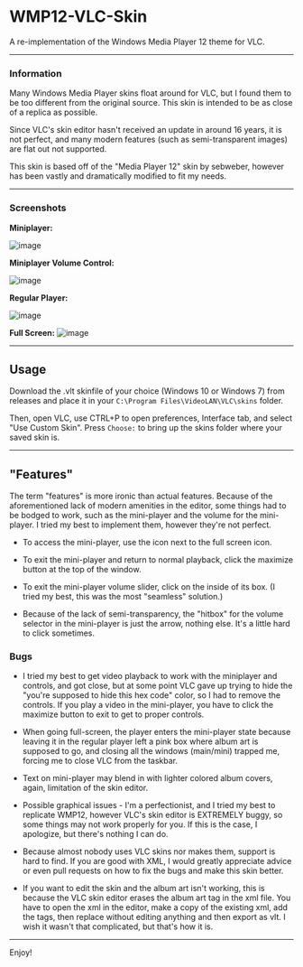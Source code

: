 # WMP12-VLC-Skin
A re-implementation of the Windows Media Player 12 theme for VLC.

<hr>

### Information

Many Windows Media Player skins float around for VLC, but I found them to be too different from the original source. This skin is intended to be as close of a replica as possible.

Since VLC's skin editor hasn't received an update in around 16 years, it is not perfect, and many modern features (such as semi-transparent images) are flat out not supported. 

This skin is based off of the "Media Player 12" skin by sebweber, however has been vastly and dramatically modified to fit my needs.

<hr>

### Screenshots 

**Miniplayer:**

![image](https://github.com/user-attachments/assets/a48e9584-4338-498a-9e0d-baef38345f1f)

**Miniplayer Volume Control:**

![image](https://github.com/user-attachments/assets/234f7604-530e-4435-a118-3531a06ed126)

**Regular Player:**

![image](https://github.com/user-attachments/assets/7909d5d7-cee5-4209-a7aa-34550710b33c)

**Full Screen:**
![image](https://github.com/user-attachments/assets/75263cd7-9677-4100-9b98-80a0e7074a2f)

<hr>

## Usage

Download the .vlt skinfile of your choice (Windows 10 or Windows 7) from releases and place it in your `C:\Program Files\VideoLAN\VLC\skins` folder.

Then, open VLC, use CTRL+P to open preferences, Interface tab, and select "Use Custom Skin". Press `Choose:` to bring up the skins folder where your saved skin is.

<hr>

## "Features"

The term "features" is more ironic than actual features.
Because of the aforementioned lack of modern amenities in the editor, some things had to be bodged to work, such as the mini-player and the volume for the mini-player. I tried my best to implement them, however they're not perfect.

* To access the mini-player, use the icon next to the full screen icon.

* To exit the mini-player and return to normal playback, click the maximize button at the top of the window.

* To exit the mini-player volume slider, click on the inside of its box. (I tried my best, this was the most "seamless" solution.)

* Because of the lack of semi-transparency, the "hitbox" for the volume selector in the mini-player is just the arrow, nothing else. It's a little hard to click sometimes.

### Bugs

* I tried my best to get video playback to work with the miniplayer and controls, and got close, but at some point VLC gave up trying to hide the "you're supposed to hide this hex code" color, so I had to remove the controls. If you play a video in the mini-player, you have to click the maximize button to exit to get to proper controls.

* When going full-screen, the player enters the mini-player state because leaving it in the regular player left a pink box where album art is supposed to go, and closing all the windows (main/mini) trapped me, forcing me to close VLC from the taskbar.

* Text on mini-player may blend in with lighter colored album covers, again, limitation of the skin editor.

* Possible graphical issues - I'm a perfectionist, and I tried my best to replicate WMP12, however VLC's skin editor is EXTREMELY buggy, so some things may not work properly for you. If this is the case, I apologize, but there's nothing I can do.

* Because almost nobody uses VLC skins nor makes them, support is hard to find. If you are good with XML, I would greatly appreciate advice or even pull requests on how to fix the bugs and make this skin better.

* If you want to edit the skin and the album art isn't working, this is because the VLC skin editor erases the album art tag in the xml file. You have to open the xml in the editor, make a copy of the existing xml, add the tags, then replace without editing anything and then export as vlt. I wish it wasn't that complicated, but that's how it is.

<hr>

Enjoy!
